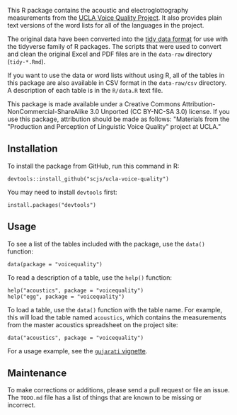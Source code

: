 This R package contains the acoustic and electroglottography measurements from
the [UCLA Voice Quality
Project](http://www.phonetics.ucla.edu/voiceproject/voice.html). It also
provides plain text versions of the word lists for all of the languages in the
project.

The original data have been converted into the [tidy data
format](https://r4ds.had.co.nz/tidy-data.html) for use with the tidyverse family
of R packages. The scripts that were used to convert and clean the original
Excel and PDF files are in the `data-raw` directory (`tidy-*.Rmd`).

If you want to use the data or word lists without using R, all of the tables in
this package are also available in CSV format in the `data-raw/csv` directory. A
description of each table is in the `R/data.R` text file.

This package is made available under a Creative Commons
Attribution-NonCommercial-ShareAlike 3.0 Unported (CC BY-NC-SA 3.0) license. If
you use this package, attribution should be made as follows: "Materials from the
"Production and Perception of Linguistic Voice Quality" project at UCLA."

Installation
------------

To install the package from GitHub, run this command in R:

    devtools::install_github("scjs/ucla-voice-quality")

You may need to install `devtools` first:

    install.packages("devtools")

Usage
-----

To see a list of the tables included with the package, use the `data()`
function:

	data(package = "voicequality")

To read a description of a table, use the `help()` function:

	help("acoustics", package = "voicequality")
	help("egg", package = "voicequality")

To load a table, use the `data()` function with the table name. For example,
this will load the table named `acoustics`, which contains the measurements from
the master acoustics spreadsheet on the project site:

	data("acoustics", package = "voicequality")

For a usage example, see the [`gujarati`
vignette](https://rpubs.com/scjs/gujarati).

Maintenance
-----------

To make corrections or additions, please send a pull request or file an issue.
The `TODO.md` file has a list of things that are known to be missing or
incorrect.
